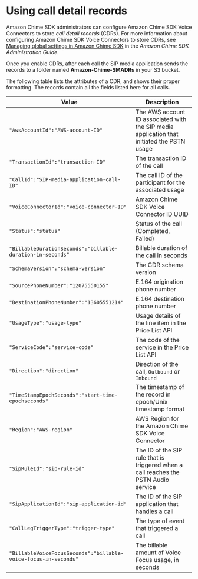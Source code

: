 # Using call detail records<a name="attributes"></a>

Amazon Chime SDK administrators can configure Amazon Chime SDK Voice Connectors to store *call detail records* \(CDRs\)\. For more information about configuring Amazon Chime SDK Voice Connectors to store CDRs, see [Managing global settings in Amazon Chime SDK](https://docs.aws.amazon.com/chime-sdk/latest/ag/manage-global.html) in the *Amazon Chime SDK Administration Guide*\.

Once you enable CDRs, after each call the SIP media application sends the records to a folder named **Amazon\-Chime\-SMADRs** in your S3 bucket\.

The following table lists the attributes of a CDR, and shows their proper formatting\. The records contain all the fields listed here for all calls\.


|  Value  |  Description  | 
| --- | --- | 
|  `"AwsAccountId":"AWS-account-ID"`  |  The AWS account ID associated with the SIP media application that initiated the PSTN usage  | 
|  `"TransactionId":"transaction-ID"`  |  The transaction ID of the call  | 
|  `"CallId":"SIP-media-application-call-ID"`  |  The call ID of the participant for the associated usage  | 
|  `"VoiceConnectorId":"voice-connector-ID"`  |  Amazon Chime SDK Voice Connector ID UUID  | 
|  `"Status":"status"`  |  Status of the call \(Completed, Failed\)  | 
|  `"BillableDurationSeconds":"billable-duration-in-seconds"`  |  Billable duration of the call in seconds  | 
|  `"SchemaVersion":"schema-version"`  |  The CDR schema version  | 
|  `"SourcePhoneNumber":"12075550155"`  |  E\.164 origination phone number  | 
|  `"DestinationPhoneNumber":"13605551214"`  |  E\.164 destination phone number  | 
|  `"UsageType":"usage-type"`  |  Usage details of the line item in the Price List API  | 
|  `"ServiceCode":"service-code"`  |  The code of the service in the Price List API  | 
|  `"Direction":"direction"`  |  Direction of the call, `Outbound` or `Inbound`  | 
|  `"TimeStampEpochSeconds":"start-time-epochseconds"`  |  The timestamp of the record in epoch/Unix timestamp format  | 
|  `"Region":"AWS-region"`  |  AWS Region for the Amazon Chime SDK Voice Connector  | 
|  `"SipRuleId":"sip-rule-id"`  |  The ID of the SIP rule that is triggered when a call reaches the PSTN Audio service  | 
|  `"SipApplicationId":"sip-application-id"`  |  The ID of the SIP application that handles a call  | 
|  `"CallLegTriggerType":"trigger-type"`  |  The type of event that triggered a call  | 
|  `"BillableVoiceFocusSeconds":"billable-voice-focus-in-seconds"`  |  The billable amount of Voice Focus usage, in seconds  | 

